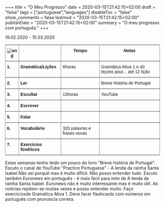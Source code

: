 +++
title = "O Meu Progresso"
date = 2020-03-15T21:42:15+02:00
draft = "false"
tags = ["portuguese","languages"]
disableToc = "false"
show_comments = false
lastmod = "2020-03-15T21:42:15+02:00"
publishDate = "2020-03-15T21:42:15+02:00"
summary = "O meu progresso com português."
+++

19.02.2020 - 15.03.2020

<style type="text/css">
.tg  {border-collapse:collapse;border-spacing:0;}
.tg td{font-family:Arial, sans-serif;font-size:14px;padding:10px 5px;border-style:solid;border-width:1px;overflow:hidden;word-break:normal;}
.tg th{font-family:Arial, sans-serif;font-size:14px;font-weight:normal;padding:10px 5px;border-style:solid;border-width:1px;overflow:hidden;word-break:normal;}
.tg .tg-4erg{font-weight:bold;font-style:italic;border-color:inherit;text-align:center;vertical-align:top}
.tg .tg-rvyq{font-weight:bold;font-style:italic;border-color:inherit;text-align:center;vertical-align:top}
.tg .tg-7btt{font-weight:bold;border-color:inherit;text-align:left;vertical-align:top}
.tg .tg-fymr{font-weight:bold;border-color:inherit;text-align:left;vertical-align:top}
.tg .tg-0pky{border-color:inherit;text-align:left;vertical-align:top}
</style>
<table class="tg">
  <tr>
    <th class="tg-rvyq"><img src="/flags/port32.png" alt="eng"></th>
    <th class="tg-4erg"></th>
    <th class="tg-4erg">Tempo</th>
      <th class="tg-4erg">Notas</th>
  </tr>
  <tr>
    <td class="tg-7btt">1.</td>
    <td class="tg-fymr">Gramática/Lições</td>
    <td class="tg-0pky">6horas</td>
    <td class="tg-0pky">Gramática Ativa 1 e 40 leçons pour... até 12 lição</td>
  </tr>
  <tr>
    <td class="tg-7btt">2.</td>
    <td class="tg-fymr">Ler</td>
    <td class="tg-0pky"></td>
    <td class="tg-0pky">Breve história de Portugal</td>
  </tr>
  <tr>
    <td class="tg-7btt">3.</td>
    <td class="tg-fymr">Escultar</td>
    <td class="tg-0pky">13horas</td>
    <td class="tg-0pky">YouTube</td>
  </tr>
  <tr>
    <td class="tg-fymr">4.</td>
    <td class="tg-fymr">Escrever</td>
    <td class="tg-0pky"></td>
    <td class="tg-0pky"></td>
  </tr>
  <tr>
    <td class="tg-fymr">5.</td>
    <td class="tg-fymr">Falar</td>
    <td class="tg-0pky"></td>
    <td class="tg-0pky"></td>
  </tr>
  <tr>
    <td class="tg-fymr">6.</td>
    <td class="tg-fymr">Vocabulário</td>
    <td class="tg-0pky">320 palavras e frases novas</td>
    <td class="tg-0pky"></td>
  </tr>
  <tr>
    <td class="tg-fymr">7.</td>
    <td class="tg-fymr">Exercícios fonéticos</td>
    <td class="tg-0pky"></td>
    <td class="tg-0pky"></td>
  </tr>
</table>

Estas semanas tenho leido um pouco do livro "Breve história de Portugal". Escuto o canal de YouTube "Practice Portuguese" - A lenda da rainha Santa Isabel.Não sei porquê mas é muito difícil. Não posso entender tudo. Escuto também Euronews em português - é mais fácil para mim de A lenda de rainha Santa Isabel. Euronews não é muito interessante mas é muito útil. As notícias repitem-se muitas vezes e posso entender muito. Faço exerciciosde Gramática Ativa 1. Deve facer flashcards com números em português com pronúncia correta.
